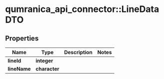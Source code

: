 # qumranica_api_connector::LineDataDTO

## Properties
Name | Type | Description | Notes
------------ | ------------- | ------------- | -------------
**lineId** | **integer** |  | 
**lineName** | **character** |  | 


